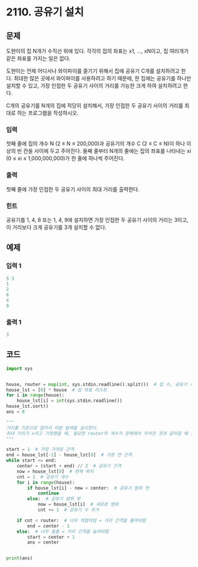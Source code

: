 #  2110. 공유기 설치

## 문제

도현이의 집 N개가 수직선 위에 있다. 각각의 집의 좌표는 x1, ..., xN이고, 집 여러개가 같은 좌표를 가지는 일은 없다.

도현이는 언제 어디서나 와이파이를 즐기기 위해서 집에 공유기 C개를 설치하려고 한다. 최대한 많은 곳에서 와이파이를 사용하려고 하기 때문에, 한 집에는 공유기를 하나만 설치할 수 있고, 가장 인접한 두 공유기 사이의 거리를 가능한 크게 하여 설치하려고 한다.

C개의 공유기를 N개의 집에 적당히 설치해서, 가장 인접한 두 공유기 사이의 거리를 최대로 하는 프로그램을 작성하시오.



### 입력

첫째 줄에 집의 개수 N (2 ≤ N ≤ 200,000)과 공유기의 개수 C (2 ≤ C ≤ N)이 하나 이상의 빈 칸을 사이에 두고 주어진다. 둘째 줄부터 N개의 줄에는 집의 좌표를 나타내는 xi (0 ≤ xi ≤ 1,000,000,000)가 한 줄에 하나씩 주어진다.

### 출력

첫째 줄에 가장 인접한 두 공유기 사이의 최대 거리를 출력한다.

### 힌트

공유기를 1, 4, 8 또는 1, 4, 9에 설치하면 가장 인접한 두 공유기 사이의 거리는 3이고, 이 거리보다 크게 공유기를 3개 설치할 수 없다.



## 예제

### 입력 1

```python
5 3
1
2
8
4
9
```



### 출력 1

```python
3
```





## 코드

```python
import sys


house, router = map(int, sys.stdin.readline().split())  # 집 수, 공유기 수
house_lst = [0] * house  # 집 좌표 리스트
for i in range(house):
    house_lst[i] = int(sys.stdin.readline())
house_lst.sort()
ans = 0

"""
거리를 기준으로 잡아서 이분 탐색을 실시한다.
최대 거리가 x라고 가정했을 때, 필요한 router의 개수가 문제에서 주어진 것과 같아질 때 정답!
"""

start = 1  # 가장 가까운 간격
end = house_lst[-1] - house_lst[0]  # 가장 먼 간격
while start <= end:
    center = (start + end) // 2  # 공유기 간격
    now = house_lst[0]  # 현재 위치
    cnt = 1  # 공유기 개수
    for i in range(house):
        if house_lst[i] - now < center:  # 공유기 범위 안
            continue
        else:  # 공유기 범위 밖
            now = house_lst[i]  # 새로운 범위
            cnt += 1  # 공유기 수 추가

    if cnt < router:  # 너무 띄엄띄엄 = 거리 간격을 줄여야함
        end = center - 1
    else:  # 너무 촘촘 = 거리 간격을 늘려야함
        start = center + 1
        ans = center


print(ans)
```

